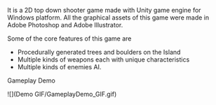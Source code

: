 It is a 2D top down shooter game made with Unity game engine for Windows platform.
All the graphical assets of this game were made in Adobe Photoshop and Adobe Illustrator.

Some of the core features of this game are 
* Procedurally generated trees and boulders on the Island
* Multiple kinds of weapons each with unique characteristics
* Multiple kinds of enemies AI.

Gameplay Demo

![](Demo GIF/GameplayDemo_GIF.gif)
